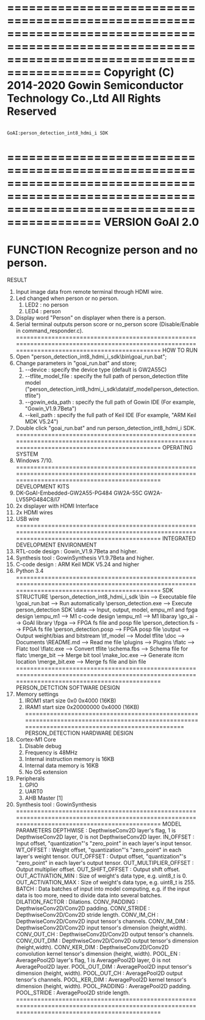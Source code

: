 ===============================================================================================================================================
                                       Copyright (C) 2014-2020 Gowin Semiconductor Technology Co.,Ltd
                                                           All Rights Reserved
===============================================================================================================================================
                                                   GoAI:person_detection_int8_hdmi_i SDK
===============================================================================================================================================
VERSION
    GoAI 2.0
===============================================================================================================================================
FUNCTION
    Recognize person and no person.
===============================================================================================================================================
RESULT
1. Input image data from remote terminal through HDMI wire.
2. Led changed when person or no person.
   1) LED2 : no person
   2) LED4 : person
3. Display word "Person" on displayer when there is a person.
4. Serial terminal outputs person score or no_person score (Disable/Enable in command_responder.c).
===============================================================================================================================================
HOW TO RUN
1. Open "person_detection_int8_hdmi_i_sdk\bin\goai_run.bat";
2. Change parameters in "goai_run.bat" and store;
    1) --device            : specify the device type (default is GW2A55C)
    2) --tflite_model_file : specify the full path of person_detection tflite model ("person_detection_int8_hdmi_i_sdk\data\tf_model\person_detection.tflite")
    3) --gowin_eda_path    : specify the full path of Gowin IDE (For example, "Gowin_V1.9.7Beta")
    4) --keil_path         : specify the full path of Keil IDE (For example, "ARM Keil MDK V5.24")
3. Double click "goai_run.bat" and run person_detection_int8_hdmi_i SDK.
===============================================================================================================================================
OPERATING SYSTEM
1. Windows 7/10.
===============================================================================================================================================
DEVELOPMENT KITS
1. DK-GoAI-Embedded-GW2A55-PG484
    GW2A-55C
    GW2A-LV55PG484C8/I7
2. 2x displayer with HDMI Interface
3. 2x HDMI wires
4. USB wire
===============================================================================================================================================
INTEGRATED DEVELOPMENT ENVIRONMENT
1. RTL-code design : Gowin_V1.9.7Beta and higher.
2. Synthesis tool  : GowinSynthesis V1.9.7Beta and higher.
3. C-code design   : ARM Keil MDK V5.24 and higher
4. Python 3.4
===============================================================================================================================================
SDK STRUCTURE
\person_detection_int8_hdmi_i_sdk
    \bin                            --> Executable file
        \goai_run.bat               --> Run automatically
        \person_detection.exe       --> Execute person_detection SDK
    \data                           --> Input, output, model, empu_m1 and fpga design
        \empu_m1                    --> M1 c-code design
            \empu_m1                --> M1 libaray
            \go_ai                  --> GoAI library
        \fpga                       --> FPGA fs file and posp file
            \person_detection.fs    --> FPGA fs file
            \person_detection.posp  --> FPGA posp file
        \output                     --> Output weight/bias and bitstream
        \tf_model                   --> Model tflite
    \doc                            --> Documents
        \README.md                  --> Read me file
    \plugins                        --> Plugins
        \flatc                      --> Flatc tool
            \flatc.exe              --> Convert tflite
            \schema.fbs             --> Schema file for flatc
        \merge_bit                  --> Merge bit tool
            \make_loc.exe           --> Generate itcm location
            \merge_bit.exe          --> Merge fs file and bin file
===============================================================================================================================================
PERSON_DETCTION SOFTWARE DESIGN
1. Memory settings
    1) IROM1
        start             size
        0x0               0x4000 (16KB)
    2) IRAM1
        start             size
        0x20000000        0x4000 (16KB)
===============================================================================================================================================
PERSON_DETECTION HARDWARE DESIGN
1. Cortex-M1 Core
    1) Disable debug
    2) Frequency is 48MHz
    3) Internal instruction memory is 16KB
    4) Internal data memory is 16KB
    5) No OS extension
2. Peripherals
    1) GPIO
    2) UART0
    3) AHB Master [1]
3. Synthesis tool : GowinSynthesis
===============================================================================================================================================
MODEL PARAMETERS
    DEPTHWISE             : DepthwiseConv2D layer's flag, 1 is DepthwiseConv2D layer, 0 is not DepthwiseConv2D layer.
    IN_OFFSET             : Input offset, "quantization"'s "zero_point" in each layer's input tensor.
    WT_OFFSET             : Weight offset, "quantization"'s "zero_point" in each layer's weight tensor.
    OUT_OFFSET            : Output offset, "quantization"'s "zero_point" in each layer's output tensor.
    OUT_MULTIPLIER_OFFSET : Output multiplier offset.
    OUT_SHIFT_OFFSET      : Output shift offset.
    OUT_ACTIVATION_MIN    : Size of weight's data type, e.g. uint8_t is 0.
    OUT_ACTIVATION_MAX    : Size of weight's data type, e.g. uint8_t is 255.
    BATCH                 : Data batches of input into model computing, e.g. if the input data is too more, need to divide data into several batches.
    DILATION_FACTOR       : Dilations.
    CONV_PADDING          : DepthwiseConv2D/Conv2D padding.
    CONV_STRIDE           : DepthwiseConv2D/Conv2D stride length. 
    CONV_IM_CH            : DepthwiseConv2D/Conv2D input tensor's channels. 
    CONV_IM_DIM           : DepthwiseConv2D/Conv2D input tensor's dimension (height,width).
    CONV_OUT_CH           : DepthwiseConv2D/Conv2D output tensor's channels.
    CONV_OUT_DIM          : DepthwiseConv2D/Conv2D output tensor's dimension (height,width).
    CONV_KER_DIM          : DepthwiseConv2D/Conv2D convolution kernel tensor's dimension (height, width).
    POOL_EN               : AveragePool2D layer's flag, 1 is AveragePool2D layer, 0 is not AveragePool2D layer.
    POOL_OUT_DIM          : AveragePool2D input tensor's dimension (height, width).
    POOL_OUT_CH           : AveragePool2D output tensor's channels.
    POOL_KER_DIM          : AveragePool2D kernel tensor's dimension (height, width).
    POOL_PADDING          : AveragePool2D padding.
    POOL_STRIDE           : AveragePool2D stride length.
===============================================================================================================================================